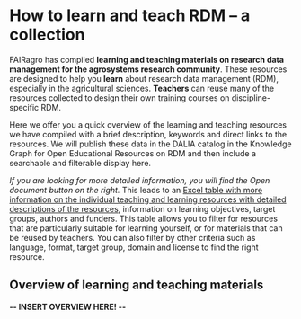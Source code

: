 # How to learn and teach RDM – a collection

FAIRagro has compiled **learning and teaching materials on research data management for the agrosystems research community**.
These resources are designed to help you **learn** about research data management (RDM), especially in the agricultural sciences.
**Teachers** can reuse many of the resources collected to design their own training courses on discipline-specific RDM.

Here we offer you a quick overview of the learning and teaching resources we have compiled with a brief description, keywords and direct links to the resources.
We will publish these data in the DALIA catalog in the Knowledge Graph for Open Educational Resources on RDM and then include a searchable and filterable display here.

_If you are looking for more detailed information, you will find the Open document button on the right._
This leads to an [Excel table with more information on the individual teaching and learning resources with detailed descriptions of the resources](https://zenodo.org/records/11148701), information on learning objectives, target groups, authors and funders.
This table allows you to filter for resources that are particularly suitable for learning yourself, or for materials that can be reused by teachers.
You can also filter by other criteria such as language, format, target group, domain and license to find the right resource.


## Overview of learning and teaching materials

**-- INSERT OVERVIEW HERE! --**
